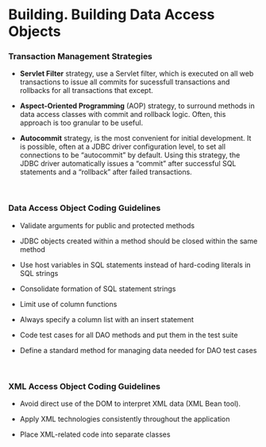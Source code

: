 
# Building. Building Data Access Objects


### Transaction Management Strategies

-   **Servlet Filter** strategy, use a Servlet filter, which is executed on all
    web transactions to issue all commits for sucessfull transactions and
    rollbacks for all transactions that except.

-   **Aspect-Oriented Programming** (AOP) strategy, to surround methods in data
    access classes with commit and rollback logic. Often, this approach is too
    granular to be useful.

-   **Autocommit** strategy, is the most convenient for initial development. It
    is  possible, often at a JDBC driver configuration level, to set all
    connections to be “autocommit” by default. Using this strategy, the JDBC
    driver automatically issues a “commit” after successful SQL statements and a
    “rollback” after failed transactions.

 

### Data Access Object Coding Guidelines

-   Validate arguments for public and protected methods

-   JDBC objects created within a method should be closed within the same method

-   Use host variables in SQL statements instead of hard-coding literals in SQL
    strings

-   Consolidate formation of SQL statement strings

-   Limit use of column functions

-   Always specify a column list with an insert statement

-   Code test cases for all DAO methods and put them in the test suite

-   Define a standard method for managing data needed for DAO test cases

 

### XML Access Object Coding Guidelines

-   Avoid direct use of the DOM to interpret XML data (XML Bean tool).

-   Apply XML technologies consistently throughout the application

-   Place XML-related code into separate classes

